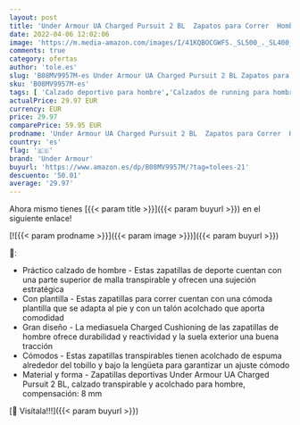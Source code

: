 ```yaml
---
layout: post
title: 'Under Armour UA Charged Pursuit 2 BL  Zapatos para Correr  Hombre  Azul  Academy / White / Black   47.5 EU'
date: 2022-04-06 12:02:06
image: 'https://m.media-amazon.com/images/I/41KQBOCGWFS._SL500_._SL400_.jpg'
comments: true
category: ofertas
author: 'tole.es'
slug: 'B08MV9957M-es Under Armour UA Charged Pursuit 2 BL Zapatos para Correr...'
sku: 'B08MV9957M-es'
tags: [ 'Calzado deportivo para hombre','Calzados de running para hombre','Calzados para correr en asfalto para hombre','Zapatillas y calzado deportivo para hombre','Zapatos','Zapatos para hombre','Zapatos y complementos','under armour','zapatos', ]
actualPrice: 29.97 EUR
currency: EUR
price: 29.97
comparePrice: 59.95 EUR
prodname: 'Under Armour UA Charged Pursuit 2 BL  Zapatos para Correr  Hombre  Azul  Academy / White / Black   47.5 EU'
country: 'es'
flag: '🇪🇸'
brand: 'Under Armour'
buyurl: 'https://www.amazon.es/dp/B08MV9957M/?tag=tolees-21'
descuento: '50.01'
average: '29.97'
---
```


Ahora mismo tienes [{{< param title >}}]({{< param buyurl >}}) en el siguiente enlace!

[![{{< param prodname >}}]({{< param image >}})]({{< param buyurl >}})

🔎:

- Práctico calzado de hombre - Estas zapatillas de deporte cuentan con una parte superior de malla transpirable y ofrecen una sujeción estratégica
- Con plantilla - Estas zapatillas para correr cuentan con una cómoda plantilla que se adapta al pie y con un talón acolchado que aporta comodidad
- Gran diseño - La mediasuela Charged Cushioning de las zapatillas de hombre ofrece durabilidad y reactividad y la suela exterior una buena tracción
- Cómodos - Estas zapatillas transpirables tienen acolchado de espuma alrededor del tobillo y bajo la lengüeta para garantizar un ajuste cómodo
- Material y forma - Zapatillas deportivas Under Armour UA Charged Pursuit 2 BL, calzado transpirable y acolchado para hombre, compensación: 8 mm

[🛒 Visítala!!!]({{< param buyurl >}})
